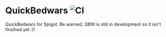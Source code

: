 # QuickBedwars ![CI](https://travis-ci.org/ZargorNET/QuickBedwars.svg?branch=master)
QuickBedwars for Spigot. Be warned, QBW is still in development so it isn't finsihed yet :)!
